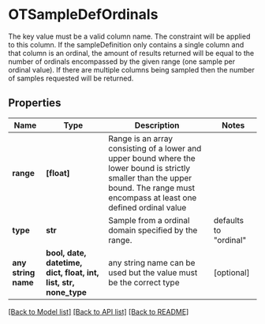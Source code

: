 # OTSampleDefOrdinals

The key value must be a valid column name. The constraint will be applied to this column. If the sampleDefinition only contains a single column and that column is an ordinal, the amount of  results returned will be equal to the number of ordinals encompassed by the given range (one sample per ordinal value).  If there are multiple columns being sampled then the number of samples requested will be returned. 

## Properties
Name | Type | Description | Notes
------------ | ------------- | ------------- | -------------
**range** | **[float]** | Range is an array consisting of a lower and upper bound where the lower bound is strictly smaller than the upper bound. The range must encompass at least one defined ordinal value  | 
**type** | **str** | Sample from a ordinal domain specified by the range.  | defaults to "ordinal"
**any string name** | **bool, date, datetime, dict, float, int, list, str, none_type** | any string name can be used but the value must be the correct type | [optional]

[[Back to Model list]](../README.md#documentation-for-models) [[Back to API list]](../README.md#documentation-for-api-endpoints) [[Back to README]](../README.md)


